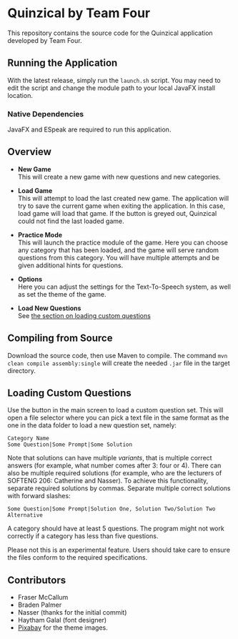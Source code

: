 # Quinzical by Team Four

This repository contains the source code for the Quinzical application developed by Team Four.

## Running the Application

With the latest release, simply run the `launch.sh` script. You may need to edit the script and change the module path
to your local JavaFX install location.

### Native Dependencies

JavaFX and ESpeak are required to run this application.

## Overview
- **New Game**<br>This will create a new game with new questions and new categories.

- **Load Game**<br>This will attempt to load the last created new game. The application will try to save the current
game when exiting the application. In this case, load game will load that game. If the button is greyed out, Quinzical
could not find the last loaded game.

- **Practice Mode**<br>This will launch the practice module of the game. Here you can choose any category that has been
loaded, and the game will serve random questions from this category. You will have multiple attempts and be given
additional hints for questions.

- **Options**<br>Here you can adjust the settings for the Text-To-Speech system, as well as set the theme of the game.

- **Load New Questions**<br>See [the section on loading custom questions](#loading-custom-questions)

## Compiling from Source

Download the source code, then use Maven to compile. The command `mvn clean compile assembly:single` will create the
needed `.jar` file in the target directory.

## Loading Custom Questions

Use the button in the main screen to load a custom question set. This will open a file selector where you can pick
a text file in the same format as the one in the data folder to load a new question set, namely:

```text
Category Name
Some Question|Some Prompt|Some Solution
```

Note that solutions can have multiple _variants_, that is multiple correct answers (for example, what number comes
after 3: four or 4). There can also be multiple required solutions (for example, who are the lecturers of SOFTENG 206:
Catherine and Nasser). To achieve this functionality, separate required solutions by commas. Separate multiple correct
solutions with forward slashes:

```text
Some Question|Some Prompt|Solution One, Solution Two/Solution Two Alternative
```

A category should have at least 5 questions. The program might not work correctly if a category has less than five
questions.

Please not this is an experimental feature. Users should take care to ensure the files conform to the required
specifications.

## Contributors

- Fraser McCallum
- Braden Palmer
- Nasser (thanks for the initial commit)
- Haytham Galal (font designer)
- [Pixabay](https://pixabay.com/photos/search/new%20zealand/) for the theme images.


